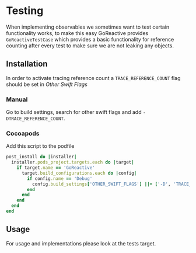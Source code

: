 # Testing

When implementing observables we sometimes want to test certain functionality works, to make this easy GoReactive provides `GoReactiveTestCase` which provides a basic functionality for reference counting after every test to make sure we are not leaking any objects.

## Installation

In order to activate tracing reference count a `TRACE_REFERENCE_COUNT` flag should be set in *Other Swift Flags*

### Manual

Go to build settings, search for other swift flags and add `-DTRACE_REFERENCE_COUNT`.

### Cocoapods

Add this script to the podfile

```ruby
post_install do |installer|
  installer.pods_project.targets.each do |target|
    if target.name == 'GoReactive'
      target.build_configurations.each do |config|
        if config.name == 'Debug'
          config.build_settings['OTHER_SWIFT_FLAGS'] ||= ['-D', 'TRACE_REFERENCE_COUNT']
        end
      end
    end
  end
end

```

## Usage

For usage and implementations please look at the tests target.